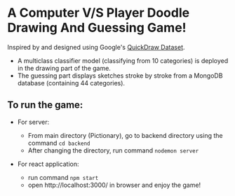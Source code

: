 # A Computer V/S Player Doodle Drawing And Guessing Game!
Inspired by and designed using Google's [QuickDraw Dataset](https://github.com/googlecreativelab/quickdraw-dataset).

  - A multiclass classifier model (classifying from 10 categories) is deployed in the drawing part of the game. 
  - The guessing part displays sketches stroke by stroke from a MongoDB database (containing 44 categories).
 
## To run the game:
* For server: 
    - From main directory (Pictionary), go to backend directory using the command `cd backend`
    - After changing the directory, run command `nodemon server`
    
* For react application:
    - run command `npm start`
    - open http://localhost:3000/ in browser and enjoy the game!
